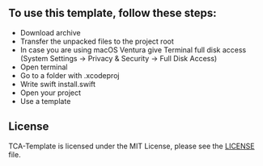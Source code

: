 ## To use this template, follow these steps:
- Download archive
- Transfer the unpacked files to the project root
- In case you are using macOS Ventura give Terminal full disk access (System Settings -> Privacy & Security -> Full Disk Access)
- Open terminal 
- Go to a folder with .xcodeproj
- Write swift install.swift
- Open your project
- Use a template

## License
TCA-Template is licensed under the MIT License, please see the [LICENSE](LICENSE) file.
